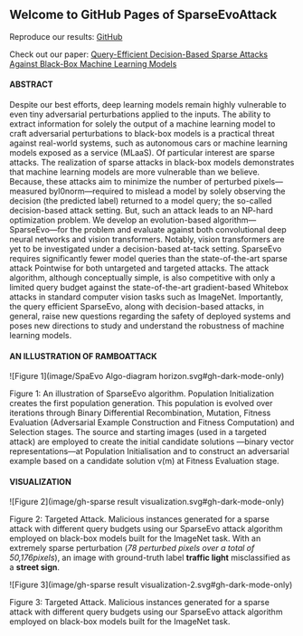 ## Welcome to GitHub Pages of SparseEvoAttack

Reproduce our results: [GitHub](https://github.com/SparseEvoAttack/SparseEvoAttack.github.io) 

Check out our paper: [Query-Efficient Decision-Based Sparse Attacks Against Black-Box Machine Learning Models](https://openreview.net/forum?id=73MEhZ0anV&fbclid=IwAR1oUjY45OGlmg0HSC9VbyZlrPifkoPSPOo5mhpCdRGUXH-7QaQ1ALV0Y7o)

#### ABSTRACT

Despite our best efforts, deep learning models remain highly vulnerable to even tiny adversarial perturbations applied to the inputs. The ability to extract information for solely the output of a machine learning model to craft adversarial perturbations to black-box models is a practical threat against real-world systems, such as autonomous cars or machine learning models exposed as a service (MLaaS). Of particular interest are sparse attacks. The realization of sparse attacks in black-box models demonstrates that machine learning models are more vulnerable than we believe.  Because, these attacks aim to minimize the number of perturbed pixels—measured byl0norm—required to mislead a model by solely observing the decision (the predicted label) returned to a model query; the so-called decision-based attack setting.  But, such an attack leads to an NP-hard optimization problem. We develop an evolution-based algorithm—SparseEvo—for the problem and evaluate against both convolutional deep neural networks and vision transformers. Notably, vision transformers are yet to be investigated under a decision-based at-tack setting. SparseEvo requires significantly fewer model queries than the state-of-the-art sparse attack Pointwise for both untargeted and targeted attacks.  The attack algorithm, although conceptually simple, is also competitive with only a limited query budget against the state-of-the-art gradient-based Whitebox attacks in standard computer vision tasks such as ImageNet. Importantly, the query efficient SparseEvo, along with decision-based attacks, in general, raise new questions regarding the safety of deployed systems and poses new directions to study and understand the robustness of machine learning models.

#### AN ILLUSTRATION OF RAMBOATTACK
![Figure 1](image/SpaEvo Algo-diagram horizon.svg#gh-dark-mode-only)

Figure 1: An illustration of SparseEvo algorithm. Population Initialization creates the first population generation. This population is evolved over iterations through Binary Differential Recombination, Mutation, Fitness Evaluation (Adversarial Example Construction and Fitness Computation) and Selection stages. The source and starting images (used in a targeted attack) are employed to create the initial candidate solutions —binary vector representations—at Population Initialisation and to construct an adversarial example based on a candidate solution v(m) at Fitness Evaluation stage.

#### VISUALIZATION

![Figure 2](image/gh-sparse result visualization.svg#gh-dark-mode-only)

Figure  2:   Targeted  Attack. Malicious instances generated for a  sparse attack with different query budgets using our SparseEvo attack algorithm employed on black-box models built for the ImageNet task. With an extremely sparse perturbation (_78 perturbed pixels over a total of 50,176pixels_), an image with ground-truth label **traffic light** misclassified as a **street sign**.

![Figure 3](image/gh-sparse result visualization-2.svg#gh-dark-mode-only)

Figure 3: Targeted Attack. Malicious instances generated for a sparse attack with different query budgets using our SparseEvo attack algorithm employed on black-box models built for the ImageNet task.
